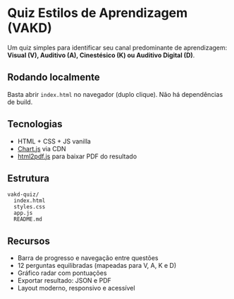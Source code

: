 # Quiz Estilos de Aprendizagem (VAKD)

Um quiz simples para identificar seu canal predominante de aprendizagem:
**Visual (V), Auditivo (A), Cinestésico (K) ou Auditivo Digital (D)**.

## Rodando localmente
Basta abrir `index.html` no navegador (duplo clique).
Não há dependências de build.

## Tecnologias
- HTML + CSS + JS vanilla
- [Chart.js](https://www.chartjs.org/) via CDN
- [html2pdf.js](https://github.com/eKoopmans/html2pdf.js) para baixar PDF do resultado

## Estrutura
```
vakd-quiz/
  index.html
  styles.css
  app.js
  README.md
```

## Recursos
- Barra de progresso e navegação entre questões
- 12 perguntas equilibradas (mapeadas para V, A, K e D)
- Gráfico radar com pontuações
- Exportar resultado: JSON e PDF
- Layout moderno, responsivo e acessível
